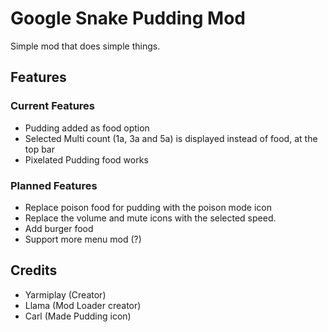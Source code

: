 # Google Snake Pudding Mod
Simple mod that does simple things.

## Features     
### Current Features
* Pudding added as food option
* Selected Multi count (1a, 3a and 5a) is displayed instead of food, at the top bar
* Pixelated Pudding food works

### Planned Features
* Replace poison food for pudding with the poison mode icon
* Replace the volume and mute icons with the selected speed.
* Add burger food
* Support more menu mod (?)

## Credits
* Yarmiplay (Creator)
* Llama (Mod Loader creator)
* Carl (Made Pudding icon)
